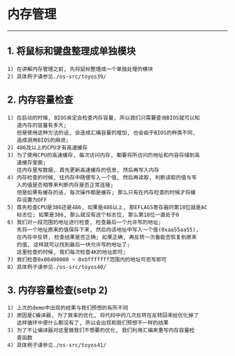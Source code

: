 # **内存管理** #
***


## **1. 将鼠标和键盘整理成单独模块** ##
    1) 在讲解内存管理之前, 先将鼠标整理成一个单独处理的模块
    2) 具体例子请参见./os-src/toyos39/



## **2. 内存容量检查** ##
    1) 在启动的时候, BIOS肯定会检查内存容量, 所以我们只需要查询BIOS就可以知
       道内存的容量有多大;
       但是使用这种方法的话, 会造成汇编容量的增加, 也会由于BIOS的种类不同, 
       造成调用BIOS的麻烦;
    2) 486及以上的CPU才有高速缓存
    3) 为了使用CPU的高速缓存, 每次访问内存, 都要将所访问的地址和内容存储到高
       速缓存里面;
       往内存里写数据, 首先更新高速缓存的信息, 然后再写入内存
    4) 内存检查的时候, 往内存中随便写入一个值, 然后再读取, 判断读取的值与写
       入的值是否相等来判断内存是否正常连接;
       但是如果有缓存的话, 每次操作都是缓存; 那么只有在内存检查的时候才将缓
       存设置为OFF
    5) 首先检查CPU是386还是486, 如果是486以上, 那EFLAGS寄存器的第18位就是AC
       标志位; 如果是386, 那么就没有这个标志位, 那么第18位一直处于0
    6) 我们对一段范围的地址进行检查, 检查最后一个允许写的地址; 
       先将一个地址原来的值保存下来, 然后向该地址中写入一个值(0xaa55aa55), 
       在内存中反转, 检查结果是否正确; 如果正确, 再反转一次看能否恢复到原来
       的值, 这样就可以找到最后一块允许写的地址了;
       这里检查的时候, 我们每次检查4K的地址即可;
    7) 我们检查0x00400000 ~ 0xbfffffff范围内的地址可否写即可
    8) 具体例子请参见./os-src/toyos40/



## **3. 内存容量检查(setp 2)** ##
    1) 上次的demo中出现的结果与我们预想的有所不同
    2) 原因是C编译器, 为了效率的优化, 将代码中的几次反转在反转回来给优化掉了
       这样循环中便什么都没有了, 所以会出现和我们预想不一样的结果
    3) 为了不让编译器对这里做我们不想要的优化, 我们利用汇编来重写内存容量检
       查函数
    4) 具体例子请参见./os-src/toyos41/
